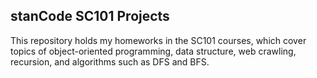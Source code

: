 ## stanCode SC101 Projects
This repository holds my homeworks in the SC101 courses, which cover topics of object-oriented programming, data structure, web crawling, recursion, and algorithms such as DFS and BFS.
